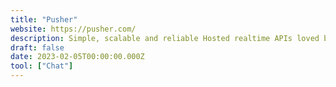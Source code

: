 ```yaml
---
title: "Pusher"
website: https://pusher.com/
description: Simple, scalable and reliable Hosted realtime APIs loved by developers and trusted by giants Build live dashboards, notifications, geotracking, chat and more
draft: false
date: 2023-02-05T00:00:00.000Z
tool: ["Chat"]
---
```

